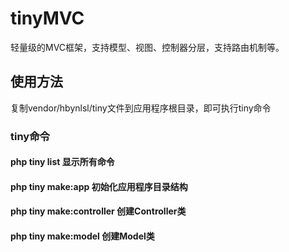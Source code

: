 # tinyMVC
轻量级的MVC框架，支持模型、视图、控制器分层，支持路由机制等。
## 使用方法
复制vendor/hbynlsl/tiny文件到应用程序根目录，即可执行tiny命令
### tiny命令
#### php tiny list   显示所有命令
#### php tiny make:app   初始化应用程序目录结构
#### php tiny make:controller    创建Controller类
#### php tiny make:model 创建Model类